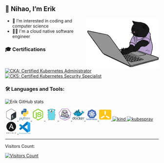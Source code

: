 
## 🎲 Nihao, I’m Erik

<img align='right' src="giphy.webp" width="240">

- 👀 I’m interested in coding and computer science
- 🧑‍💻 I'm a cloud native software engineer


### 🎓 Certifications

[![CKA: Certified Kubernetes Administrator](https://images.credly.com/size/70x70/images/8b8ed108-e77d-4396-ac59-2504583b9d54/cka_from_cncfsite__281_29.png)](http://www.credly.com/badges/eda23693-357b-4660-9096-eacad5e34319 "CKA: Certified Kubernetes Administrator")
[![CKS: Certified Kubernetes Security Specialist](https://images.credly.com/size/70x70/images/9945dfcb-1cca-4529-85e6-db1be3782210/kubernetes-security-specialist-logo2.png)](https://www.credly.com/badges/2dd1f3b6-8f2f-44fa-b125-511b32bbf479 "CKS: Certified Kubernetes Security Specialist")


### 🛠️ Languages and Tools:

![Erik GitHub stats](https://github-readme-stats.vercel.app/api?username=erikjiang&show_icons=true&theme=transparent)

<p align="left"> 
  <a href="https://www.gnu.org/software/bash/manual/bash.html" target="_blank">
    <img src="https://raw.githubusercontent.com/devicons/devicon/master/icons/bash/bash-original.svg" alt="bash" width="40" height="40"/>
  </a>
  <a href="https://www.python.org/" target="_blank">
    <img src="https://raw.githubusercontent.com/devicons/devicon/master/icons/python/python-original-wordmark.svg" alt="python" width="40" height="40"/>
  </a>
  <a href="https://nodejs.org/en/" target="_blank">
    <img src="https://raw.githubusercontent.com/devicons/devicon/master/icons/nodejs/nodejs-original.svg" alt="nodejs" width="40" height="40"/>
  </a>
  <a href="https://golang.org" target="_blank">
    <img src="https://raw.githubusercontent.com/devicons/devicon/master/icons/go/go-original.svg" alt="go" width="40" height="40"/>
  </a>
  <a href="https://podman.io/" target="_blank">
    <img src="https://raw.githubusercontent.com/devicons/devicon/master/icons/podman/podman-original.svg" alt="podman" width="40" height="40"/>
  </a>
  <a href="https://www.docker.com/" target="_blank">
    <img src="https://raw.githubusercontent.com/devicons/devicon/master/icons/docker/docker-original-wordmark.svg" alt="docker" width="40" height="40"/>
  </a>
  <a href="https://kubernetes.io/" target="_blank">
    <img src="https://raw.githubusercontent.com/devicons/devicon/master/icons/kubernetes/kubernetes-plain-wordmark.svg" alt="kubernetes" width="40" height="40"/>
  </a>
  <a href="https://k3s.io/" target="_blank">
    <img src="https://raw.githubusercontent.com/devicons/devicon/master/icons/k3s/k3s-original.svg" alt="k3s" width="40" height="40"/>
  </a>
  <a href="https://kind.sigs.k8s.io/" target="_blank">
    <img src="https://raw.githubusercontent.com/kubernetes-sigs/kind/main/logo/logo.svg" alt="kind" width="40" height="40"/>
  </a>
  <a href="https://kubespray.io/" target="_blank">
    <img src="https://raw.githubusercontent.com/kubernetes-sigs/kubespray/master/logo/logo-clear.svg" alt="kubespray" width="40" height="40"/>
  </a>
  <a href="https://www.ansible.com/" target="_blank">
    <img src="https://raw.githubusercontent.com/devicons/devicon/master/icons/ansible/ansible-original-wordmark.svg" alt="ansible" width="40" height="40"/>
  </a>
  <a href="https://code.visualstudio.com/" target="_blank">
    <img src="https://raw.githubusercontent.com/devicons/devicon/master/icons/vscode/vscode-original-wordmark.svg" alt="vscode" width="40" height="40"/>
  </a>
</p>

---

Visitors Count:

[![Visitors Count](https://profile-counter.glitch.me/{erikjiang}/count.svg)](https://github.com/ErikJiang)